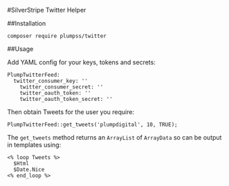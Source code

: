 #SilverStripe Twitter Helper

##Installation

`composer require plumpss/twitter`

##Usage

Add YAML config for your keys, tokens and secrets:

```
PlumpTwitterFeed:
  twitter_consumer_key: ''
	twitter_consumer_secret: ''
	twitter_oauth_token: ''
	twitter_oauth_token_secret: ''
```

Then obtain Tweets for the user you require:

`PlumpTwitterFeed::get_tweets('plumpdigital', 10, TRUE);`

The `get_tweets` method returns an `ArrayList` of `ArrayData` so can be output in templates using:

```
<% loop Tweets %>
  $Html
  $Date.Nice
<% end_loop %>
```

